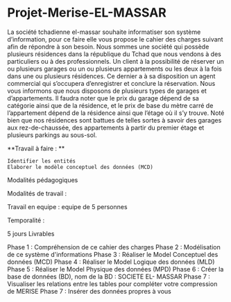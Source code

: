 # Projet-Merise-EL-MASSAR

La société tchadienne el-massar souhaite informatiser son système d’information, pour ce faire elle vous propose le cahier des charges suivant afin de répondre à son besoin.
Nous sommes une société qui possède plusieurs résidences dans la république  du Tchad que nous vendons à des particuliers ou à des professionnels.
Un client à la possibilité de réserver un ou plusieurs garages ou un ou plusieurs appartements ou les deux à la fois dans une ou plusieurs résidences.
Ce dernier a à sa disposition un agent commercial qui s’occupera d’enregistrer et conclure la réservation.
Nous vous informons que nous disposons de plusieurs types de garages et d’appartements. Il faudra noter que le prix du garage dépend de sa catégorie ainsi que de la résidence, et le prix de base du mètre carré de l’appartement dépend de la résidence ainsi que l’étage où il s’y trouve.
Noté bien que nos résidences sont battues de telles sortes à savoir des garages aux rez-de-chaussée, des appartements à partir du premier étage et plusieurs parkings au sous-sol.

**Travail à faire : **

    Identifier les entités
    Elaborer le modèle conceptuel des données (MCD)

Modalités pédagogiques

Modalités de travail :

Travail en equipe : equipe de 5 personnes

Temporalité :

5 jours
Livrables

Phase 1 : Compréhension de ce cahier des charges
Phase 2 : Modélisation de ce système d'informations
Phase 3 : Réaliser le Model Conceptuel des données (MCD)
Phase 4 : Réaliser le Model Logique des données (MLD)
Phase 5 : Réaliser le Model Physique des données (MPD)
Phase 6 : Créer la base de données (BD), nom de la BD : SOCIETE EL- MASSAR
Phase 7 : Visualiser les relations entre les tables pour compléter votre compression de MERISE
Phase 7 : Insérer des données propres à vous
